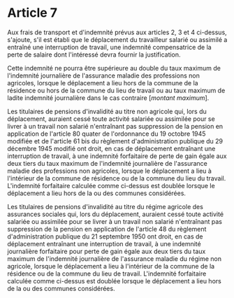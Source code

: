 # Article 7

Aux frais de transport et d'indemnité prévus aux articles 2, 3 et 4 ci-dessus, s'ajoute, s'il est établi que le déplacement du travailleur salarié ou assimilé a entraîné une interruption de travail, une indemnité compensatrice de la perte de salaire dont l'intéressé devra fournir la justification.

Cette indemnité ne pourra être supérieure au double du taux maximum de l'indemnité journalière de l'assurance maladie des professions non agricoles, lorsque le déplacement a lieu hors de la commune de la résidence ou hors de la commune du lieu de travail ou au taux maximum de ladite indemnité journalière dans le cas contraire [*montant maximum*].

Les titulaires de pensions d'invalidité au titre non agricole qui, lors du déplacement, auraient cessé toute activité salariée ou assimilée pour se livrer à un travail non salarié n'entraînant pas suppression de la pension en application de l'article 80 quater de l'ordonnance du 19 octobre 1945 modifiée et de l'article 61 bis du règlement d'administration publique du 29 décembre 1945 modifié ont droit, en cas de déplacement entraînant une interruption de travail, à une indemnité forfaitaire de perte de gain égale aux deux tiers du taux maximum de l'indemnité journalière de l'assurance maladie des professions non agricoles, lorsque le déplacement a lieu à l'intérieur de la commune de résidence ou de la commune du lieu du travail. L'indemnité forfaitaire calculée comme ci-dessus est doublée lorsque le déplacement a lieu hors de la ou des communes considérées.

Les titulaires de pensions d'invalidité au titre du régime agricole des assurances sociales qui, lors du déplacement, auraient cessé toute activité salariée ou assimilée pour se livrer à un travail non salarié n'entraînant pas suppression de la pension en application de l'article 48 du règlement d'administration publique du 21 septembre 1950 ont droit, en cas de déplacement entraînant une interruption de travail, à une indemnité journalière forfaitaire pour perte de gain égale aux deux tiers du taux maximum de l'indemnité journalière de l'assurance maladie du régime non agricole, lorsque le déplacement a lieu à l'intérieur de la commune de la résidence ou de la commune du lieu de travail. L'indemnité forfaitaire calculée comme ci-dessus est doublée lorsque le déplacement a lieu hors de la ou des communes considérées.
